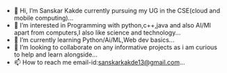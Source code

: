 - 👋 Hi, I’m Sanskar Kakde currently pursuing my UG in the CSE(cloud and mobile computing)...
- 👀 I’m interested in Programming with python,c++,java and also AI/Ml apart from computers,I also like science and technology...
- 🌱 I’m currently learning Python/Ai/ML,Web dev basics...
- 💞️ I’m looking to collaborate on any informative projects as i am curious to help and learn alongside...
- 📫 How to reach me email-id:sanskarkakde13@gmail.com...

<!---
sanskarkakde14/sanskarkakde14 is a ✨ special ✨ repository because its `README.md` (this file) appears on your GitHub profile.
You can click the Preview link to take a look at your changes.
--->
